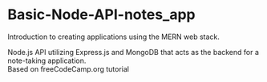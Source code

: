 # Basic-Node-API-notes_app
Introduction to creating applications using the MERN web stack.


Node.js API utilizing Express.js and MongoDB that acts as the backend for a note-taking application.\
Based on freeCodeCamp.org tutorial
